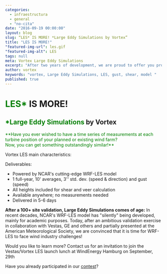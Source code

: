 ```yaml
---
categories: 
  - infraestructura
  - general
  - "no-cita"
date: "2016-09-19 00:00:00"
layout: blog
slug: “LES* IS MORE! *Large Eddy Simulations by Vortex”
title: "LES IS MORE!"
"featured-img-url": les.gif
"featured-img-alt": LES
tags: null
meta: Vortex Large Eddy Simulations
excerpt: "After two years of development, we are proud to offer you probably the most measurement-like set of synthetic wind time series currently available on the market"
author: vortex
keywords: "vortex, Large Eddy Simulations, LES, gust, shear, model "
published: true
---
```


# <span style="color:green"> LES*</span> IS MORE! 

## <span style="color:green"> *Large Eddy Simulations</span> by Vortex

<span style="color:green"> 
**Have you ever wished to have a time series of measurements at each turbine position of your planned or existing wind farm?<br>
Now, you can get something outstandingly similar!**</span>

Vortex LES main characteristics:

Deliverables: 
<ul>
<li> Powered by NCAR's cutting-edge WRF-LES model</li>
<li> 1 full-year, 10' averages, 3'' std. dev. (speed & direction) and gust (speed)</li>
<li> All heights included for shear and veer calculation</li>
<li> Available anywhere; no measurements needed</li>
<li> Delivered in 5-6 days </li>
</ul>

**After a 100+ site validation, Large Eddy Simulations comes of age:**
In recent decades, NCAR's WRF-LES model has "silently" being developed, mainly for academic purposes. Today, after an ambitious validation exercise in collaboration with Vestas, GE and others and partially presented at the American Meteorological Society, we are convinced that it is time for WRF-LES to face wind industry challenges!

Would you like to learn more?
Contact us for an invitation to join the Vestas/Vortex LES launch lunch at WindEnergy Hamburg on September, 29th

Have you already participated in our <a href="http://www.surveygizmo.com/s3/3027356/Vortex-LES-contest">contest</a>?
